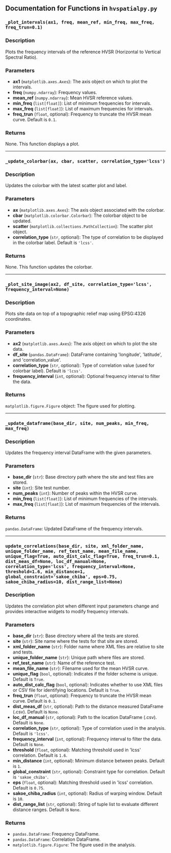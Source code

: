 ## Documentation for Functions in `hvspatialpy.py`

### `_plot_intervals(ax1, freq, mean_ref, min_freq, max_freq, freq_trun=0.1)`

### Description
Plots the frequency intervals of the reference HVSR (Horizontal to Vertical Spectral Ratio).

### Parameters
- **ax1** (`matplotlib.axes.Axes`): The axis object on which to plot the intervals.
- **freq** (`numpy.ndarray`): Frequency values.
- **mean_ref** (`numpy.ndarray`): Mean HVSR reference values.
- **min_freq** (`list[float]`): List of minimum frequencies for intervals.
- **max_freq** (`list[float]`): List of maximum frequencies for intervals.
- **freq_trun** (`float`, optional): Frequency to truncate the HVSR mean curve. Default is `0.1`.

### Returns
None. This function displays a plot.

---

### `_update_colorbar(ax, cbar, scatter, correlation_type='lcss')`

### Description
Updates the colorbar with the latest scatter plot and label.

### Parameters
- **ax** (`matplotlib.axes.Axes`): The axis object associated with the colorbar.
- **cbar** (`matplotlib.colorbar.Colorbar`): The colorbar object to be updated.
- **scatter** (`matplotlib.collections.PathCollection`): The scatter plot object.
- **correlation_type** (`str`, optional): The type of correlation to be displayed in the colorbar label. Default is `'lcss'`.

### Returns
None. This function updates the colorbar.

---

### `_plot_site_image(ax2, df_site, correlation_type='lcss', frequency_interval=None)`

### Description
Plots site data on top of a topographic relief map using EPSG:4326 coordinates.

### Parameters
- **ax2** (`matplotlib.axes.Axes`): The axis object on which to plot the site data.
- **df_site** (`pandas.DataFrame`): DataFrame containing 'longitude', 'latitude', and 'correlation_value'.
- **correlation_type** (`str`, optional): Type of correlation value (used for colorbar label). Default is `'lcss'`.
- **frequency_interval** (`int`, optional): Optional frequency interval to filter the data.

### Returns
`matplotlib.figure.Figure` object: The figure used for plotting.

---

### `_update_dataframe(base_dir, site, num_peaks, min_freq, max_freq)`

### Description
Updates the frequency interval DataFrame with the given parameters.

### Parameters
- **base_dir** (`str`): Base directory path where the site and test files are stored.
- **site** (`int`): Site test number.
- **num_peaks** (`int`): Number of peaks within the HVSR curve.
- **min_freq** (`list[float]`): List of minimum frequencies of the intervals.
- **max_freq** (`list[float]`): List of maximum frequencies of the intervals.

### Returns
`pandas.DataFrame`: Updated DataFrame of the frequency intervals.

---

### `update_correlations(base_dir, site, xml_folder_name, unique_folder_name, ref_test_name, mean_file_name, unique_flag=True, auto_dist_calc_flag=True, freq_trun=0.1, dist_meas_df=None, loc_df_manual=None, correlation_type='lcss', frequency_interval=None, threshold=1.6, min_distance=1, global_constraint='sakoe_chiba', eps=0.75, sakoe_chiba_radius=10, dist_range_list=None)`

### Description
Updates the correlation plot when different input parameters change and provides interactive widgets to modify frequency intervals.

### Parameters
- **base_dir** (`str`): Base directory where all the tests are stored.
- **site** (`str`): Site name where the tests for that site are stored.
- **xml_folder_name** (`str`): Folder name where XML files are relative to site and tests.
- **unique_folder_name** (`str`): Unique path where files are stored.
- **ref_test_name** (`str`): Name of the reference test.
- **mean_file_name** (`str`): Filename used for the mean HVSR curve.
- **unique_flag** (`bool`, optional): Indicates if the folder scheme is unique. Default is `True`.
- **auto_dist_calc_flag** (`bool`, optional): Indicates whether to use XML files or CSV file for identifying locations. Default is `True`.
- **freq_trun** (`float`, optional): Frequency to truncate the HVSR mean curve. Default is `0.1`.
- **dist_meas_df** (`str`, optional): Path to the distance measured DataFrame (.csv). Default is `None`.
- **loc_df_manual** (`str`, optional): Path to the location DataFrame (.csv). Default is `None`.
- **correlation_type** (`str`, optional): Type of correlation used in the analysis. Default is `'lcss'`.
- **frequency_interval** (`int`, optional): Frequency interval to filter the data. Default is `None`.
- **threshold** (`float`, optional): Matching threshold used in 'lcss' correlation. Default is `1.6`.
- **min_distance** (`int`, optional): Minimum distance between peaks. Default is `1`.
- **global_constraint** (`str`, optional): Constraint type for correlation. Default is `'sakoe_chiba'`.
- **eps** (`float`, optional): Matching threshold used in 'lcss' correlation. Default is `0.75`.
- **sakoe_chiba_radius** (`int`, optional): Radius of warping window. Default is `10`.
- **dist_range_list** (`str`, optional): String of tuple list to evaluate different distance ranges. Default is `None`.

### Returns
- `pandas.DataFrame`: Frequency DataFrame.
- `pandas.DataFrame`: Correlation DataFrame.
- `matplotlib.figure.Figure`: The figure used in the analysis.

